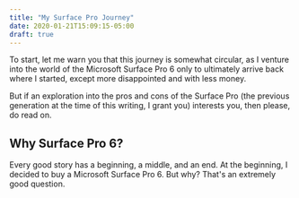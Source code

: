 ```yaml
---
title: "My Surface Pro Journey"
date: 2020-01-21T15:09:15-05:00
draft: true
---
```


To start, let me warn you that this journey is somewhat circular, as I venture
into the world of the Microsoft Surface Pro 6 only to ultimately arrive back
where I started, except more disappointed and with less money.

But if an exploration into the pros and cons of the Surface Pro (the previous
generation at the time of this writing, I grant you) interests you, then please,
do read on.

<!--more-->

## Why Surface Pro 6?

Every good story has a beginning, a middle, and an end. At the beginning, I
decided to buy a Microsoft Surface Pro 6. But why? That's an extremely good
question.


